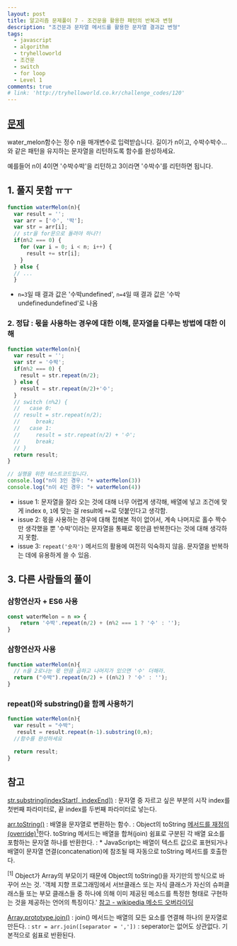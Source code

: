```yaml
---
layout: post
title: 알고리즘 문제풀이 7 - 조건문을 활용한 패턴의 반복과 변형
description: "조건문과 문자열 메서드를 활용한 문자열 결과값 변형"
tags:
  - javascript
  - algorithm
  - tryhelloworld
  - 조건문
  - switch
  - for loop
  - Level 1
comments: true
# link: 'http://tryhelloworld.co.kr/challenge_codes/120'
---
```


## [문제](http://tryhelloworld.co.kr/challenge_codes/107)

water_melon함수는 정수 n을 매개변수로 입력받습니다.
길이가 n이고, 수박수박수...와 같은 패턴을 유지하는 문자열을 리턴하도록 함수를 완성하세요.

예를들어 n이 4이면 '수박수박'을 리턴하고 3이라면 '수박수'를 리턴하면 됩니다.

## 1. 풀지 못함 ㅠㅜ

```javascript
function waterMelon(n){
  var result = '';
  var arr = ['수', '박'];
  var str = arr[i];
  // str을 for문으로 돌려야 하나?!
  if(n%2 === 0) {
    for (var i = 0; i < n; i++) {
      result += str[i];
    }
  } else {
  // ...
  }
```

* `n=3`일 때 결과 값은 '수박undefined', `n=4`일 때 결과 값은 '수박undefinedundefined'로 나옴

### 2. 정답 : 몫을 사용하는 경우에 대한 이해, 문자열을 다루는 방법에 대한 이해

```javascript
function waterMelon(n){
  var result = '';
  var str = '수박';
  if(n%2 === 0) {
    result = str.repeat(n/2);
  } else {
    result = str.repeat(n/2)+'수';
  }
  // switch (n%2) {
  //   case 0:
  // result = str.repeat(n/2);
  //     break;
  //   case 1:
  //     result = str.repeat(n/2) + '수';
  //     break;
  // }
  return result;
}

// 실행을 위한 테스트코드입니다.
console.log("n이 3인 경우: "+ waterMelon(3))
console.log("n이 4인 경우: "+ waterMelon(4))
```

* issue 1: 문자열을 잘라 오는 것에 대해 너무 어렵게 생각해, 배열에 넣고 조건에 맞게 index `0`, `1`에 맞는 걸 result에 `+=`로 덧붙인다고 생각함.
* issue 2: 몫을 사용하는 경우에 대해 접해본 적이 없어서, 계속 나머지로 홀수 짝수만 생각했을 뿐 '수박'이라는 문자열을 통째로 몫만큼 반복한다는 것에 대해 생각하지 못함.
* issue 3: `repeat('숫자')` 메서드의 활용에 여전히 익숙하지 않음. 문자열을 반복하는 데에 유용하게 쓸 수 있음.

## 3. 다른 사람들의 풀이

### 삼항연산자 + ES6 사용

```javascript
const waterMelon = n => {
    return '수박'.repeat(n/2) + (n%2 === 1 ? '수' : '');
}
```
### 삼항연산자 사용

```javascript
function waterMelon(n){
  // n을 2로나눈 몫 만큼 곱하고 나머지가 있으면 '수' 더해라.
  return ("수박").repeat(n/2) + ((n%2) ? '수' : '');
}
```

### repeat()와 substring()을 함께 사용하기

```javascript
function waterMelon(n){
  var result = "수박";
   result = result.repeat(n-1).substring(0,n);
  //함수를 완성하세요

  return result;
}
```

## 참고

[str.substring(indexStart[, indexEnd])](https://developer.mozilla.org/en/docs/Web/JavaScript/Reference/Global_Objects/String/substring)
: 문자열 중 자르고 싶은 부분의 시작 index를 첫번째 파라미터로, 끝 index를 두번째 파라미터로 넣는다.

[arr.toString()](https://developer.mozilla.org/ko/docs/Web/JavaScript/Reference/Global_Objects/Array/toString)
: 배열을 문자열로 변환하는 함수.
: Object의 toString [메서드를 재정의(override)<sup>1</sup>](#method-override)한다. toString 메서드는 배열을 합쳐(join) 쉼표로 구분된 각 배열 요소를 포함하는 문자열 하나를 반환한다.
: * JavaScript는 배열이 텍스트 값으로 표현되거나 배열이 문자열 연결(concatenation)에 참조될 때 자동으로 toString 메서드를 호출한다.

<a name="method-override"><sup>[1]</sup></a> Object가 Array의 부모이기 때문에 Object의 toString()을 자기만의 방식으로 바꾸어 쓰는 것. '객체 지향 프로그래밍에서 서브클래스 또는 자식 클래스가 자신의 슈퍼클래스들 또는 부모 클래스들 중 하나에 의해 이미 제공된 메소드를 특정한 형태로 구현하는 것을 제공하는 언어의 특징이다.' [참고 - wikipedia 메소드 오버라이딩](https://ko.wikipedia.org/wiki/%EB%A9%94%EC%86%8C%EB%93%9C_%EC%98%A4%EB%B2%84%EB%9D%BC%EC%9D%B4%EB%94%A9) 

[Array.prototype.join()](https://developer.mozilla.org/ko/docs/Web/JavaScript/Reference/Global_Objects/Array/join)
: join() 메서드는 배열의 모든 요소를 연결해 하나의 문자열로 만든다.
: `str = arr.join([separator = ','])`
: seperator는 없어도 상관없다. 기본적으로 쉼표로 반환된다.
